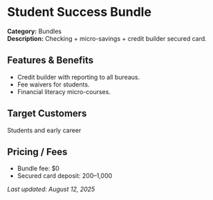 # Student Success Bundle

**Category:** Bundles  
**Description:** Checking + micro-savings + credit builder secured card.

## Features & Benefits

- Credit builder with reporting to all bureaus.
- Fee waivers for students.
- Financial literacy micro-courses.

## Target Customers
Students and early career

## Pricing / Fees

- Bundle fee: $0
- Secured card deposit: $200–$1,000

_Last updated: August 12, 2025_
